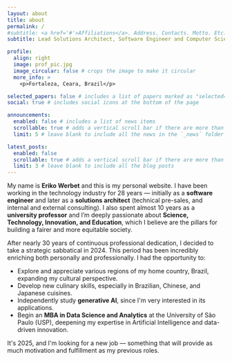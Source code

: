 ```yaml
---
layout: about
title: about
permalink: /
#subtitle: <a href='#'>Affiliations</a>. Address. Contacts. Motto. Etc.
subtitle: Lead Solutions Architect, Software Engineer and Computer Science Professor

profile:
  align: right
  image: prof_pic.jpg
  image_circular: false # crops the image to make it circular
  more_info: >
    <p>Fortaleza, Ceara, Brazil</p>

selected_papers: false # includes a list of papers marked as "selected={true}"
social: true # includes social icons at the bottom of the page

announcements:
  enabled: false # includes a list of news items
  scrollable: true # adds a vertical scroll bar if there are more than 3 news items
  limit: 5 # leave blank to include all the news in the `_news` folder

latest_posts:
  enabled: false
  scrollable: true # adds a vertical scroll bar if there are more than 3 new posts items
  limit: 3 # leave blank to include all the blog posts
---
```


My name is **Eriko Werbet** and this is my personal website. I have been working in the technology industry for 28 years — initially as a **software engineer** and later as a **solutions architect** (technical pre-sales, and internal and external consulting). I also spent almost 10 years as a **university professor** and I’m deeply passionate about **Science, Technology, Innovation, and Education**, which I believe are the pillars for building a fairer and more equitable society.

After nearly 30 years of continuous professional dedication, I decided to take a strategic sabbatical in 2024. This period has been incredibly enriching both personally and professionally. I had the opportunity to:

- Explore and appreciate various regions of my home country, Brazil, expanding my cultural perspective.
- Develop new culinary skills, especially in Brazilian, Chinese, and Japanese cuisines.
- Independently study **generative AI**, since I'm very interested in its applications.
- Begin an **MBA in Data Science and Analytics** at the University of São Paulo (USP), deepening my expertise in Artificial Intelligence and data-driven innovation.

It's 2025, and I'm looking for a new job — something that will provide as much motivation and fulfillment as my previous roles.
